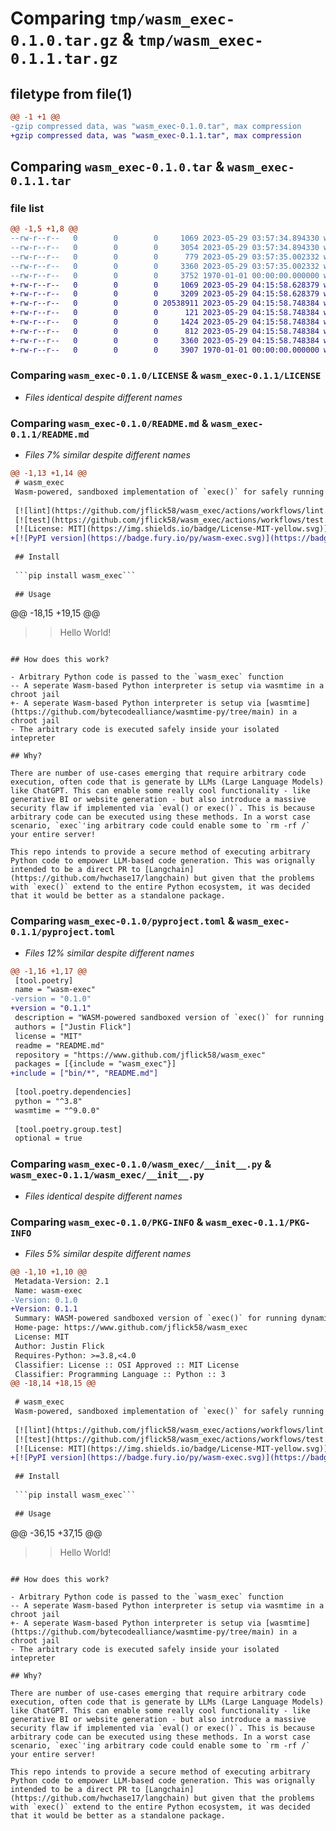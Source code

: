 # Comparing `tmp/wasm_exec-0.1.0.tar.gz` & `tmp/wasm_exec-0.1.1.tar.gz`

## filetype from file(1)

```diff
@@ -1 +1 @@
-gzip compressed data, was "wasm_exec-0.1.0.tar", max compression
+gzip compressed data, was "wasm_exec-0.1.1.tar", max compression
```

## Comparing `wasm_exec-0.1.0.tar` & `wasm_exec-0.1.1.tar`

### file list

```diff
@@ -1,5 +1,8 @@
--rw-r--r--   0        0        0     1069 2023-05-29 03:57:34.894330 wasm_exec-0.1.0/LICENSE
--rw-r--r--   0        0        0     3054 2023-05-29 03:57:34.894330 wasm_exec-0.1.0/README.md
--rw-r--r--   0        0        0      779 2023-05-29 03:57:35.002332 wasm_exec-0.1.0/pyproject.toml
--rw-r--r--   0        0        0     3360 2023-05-29 03:57:35.002332 wasm_exec-0.1.0/wasm_exec/__init__.py
--rw-r--r--   0        0        0     3752 1970-01-01 00:00:00.000000 wasm_exec-0.1.0/PKG-INFO
+-rw-r--r--   0        0        0     1069 2023-05-29 04:15:58.628379 wasm_exec-0.1.1/LICENSE
+-rw-r--r--   0        0        0     3209 2023-05-29 04:15:58.628379 wasm_exec-0.1.1/README.md
+-rw-r--r--   0        0        0 20538911 2023-05-29 04:15:58.748384 wasm_exec-0.1.1/bin/python-3.11.3.wasm
+-rw-r--r--   0        0        0      121 2023-05-29 04:15:58.748384 wasm_exec-0.1.1/bin/python-3.11.3.wasm.sha256sum
+-rw-r--r--   0        0        0     1424 2023-05-29 04:15:58.748384 wasm_exec-0.1.1/bin/wasm_runtime.py
+-rw-r--r--   0        0        0      812 2023-05-29 04:15:58.748384 wasm_exec-0.1.1/pyproject.toml
+-rw-r--r--   0        0        0     3360 2023-05-29 04:15:58.748384 wasm_exec-0.1.1/wasm_exec/__init__.py
+-rw-r--r--   0        0        0     3907 1970-01-01 00:00:00.000000 wasm_exec-0.1.1/PKG-INFO
```

### Comparing `wasm_exec-0.1.0/LICENSE` & `wasm_exec-0.1.1/LICENSE`

 * *Files identical despite different names*

### Comparing `wasm_exec-0.1.0/README.md` & `wasm_exec-0.1.1/README.md`

 * *Files 7% similar despite different names*

```diff
@@ -1,13 +1,14 @@
 # wasm_exec
 Wasm-powered, sandboxed implementation of `exec()` for safely running dynamic Python code
 
 [![lint](https://github.com/jflick58/wasm_exec/actions/workflows/lint.yml/badge.svg)](https://github.com/jflick58/wasm_exec/actions/workflows/lint.yml)
 [![test](https://github.com/jflick58/wasm_exec/actions/workflows/test.yml/badge.svg)](https://github.com/jflick58/wasm_exec/actions/workflows/test.yml)
 [![License: MIT](https://img.shields.io/badge/License-MIT-yellow.svg)](https://opensource.org/licenses/MIT)
+[![PyPI version](https://badge.fury.io/py/wasm-exec.svg)](https://badge.fury.io/py/wasm-exec)
 
 ## Install 
 
 ```pip install wasm_exec```
 
 ## Usage
 ```
@@ -18,15 +19,15 @@
 
 >> Hello World!
 ```
 
 ## How does this work? 
 
 - Arbitrary Python code is passed to the `wasm_exec` function 
-- A seperate Wasm-based Python interpreter is setup via wasmtime in a chroot jail
+- A seperate Wasm-based Python interpreter is setup via [wasmtime](https://github.com/bytecodealliance/wasmtime-py/tree/main) in a chroot jail
 - The arbitrary code is executed safely inside your isolated intepreter
 
 ## Why? 
 
 There are number of use-cases emerging that require arbitrary code execution, often code that is generate by LLMs (Large Language Models) like ChatGPT. This can enable some really cool functionality - like generative BI or website generation - but also introduce a massive security flaw if implemented via `eval() or exec()`. This is because arbitrary code can be executed using these methods. In a worst case scenario, `exec`'ing arbitrary code could enable some to `rm -rf /` your entire server! 
 
 This repo intends to provide a secure method of executing arbitrary Python code to empower LLM-based code generation. This was orignally intended to be a direct PR to [Langchain](https://github.com/hwchase17/langchain) but given that the problems with `exec()` extend to the entire Python ecosystem, it was decided that it would be better as a standalone package.
```

### Comparing `wasm_exec-0.1.0/pyproject.toml` & `wasm_exec-0.1.1/pyproject.toml`

 * *Files 12% similar despite different names*

```diff
@@ -1,16 +1,17 @@
 [tool.poetry]
 name = "wasm-exec"
-version = "0.1.0"
+version = "0.1.1"
 description = "WASM-powered sandboxed version of `exec()` for running dynamic code."
 authors = ["Justin Flick"]
 license = "MIT"
 readme = "README.md"
 repository = "https://www.github.com/jflick58/wasm_exec"
 packages = [{include = "wasm_exec"}]
+include = ["bin/*", "README.md"]
 
 [tool.poetry.dependencies]
 python = "^3.8"
 wasmtime = "^9.0.0"
 
 [tool.poetry.group.test]
 optional = true
```

### Comparing `wasm_exec-0.1.0/wasm_exec/__init__.py` & `wasm_exec-0.1.1/wasm_exec/__init__.py`

 * *Files identical despite different names*

### Comparing `wasm_exec-0.1.0/PKG-INFO` & `wasm_exec-0.1.1/PKG-INFO`

 * *Files 5% similar despite different names*

```diff
@@ -1,10 +1,10 @@
 Metadata-Version: 2.1
 Name: wasm-exec
-Version: 0.1.0
+Version: 0.1.1
 Summary: WASM-powered sandboxed version of `exec()` for running dynamic code.
 Home-page: https://www.github.com/jflick58/wasm_exec
 License: MIT
 Author: Justin Flick
 Requires-Python: >=3.8,<4.0
 Classifier: License :: OSI Approved :: MIT License
 Classifier: Programming Language :: Python :: 3
@@ -18,14 +18,15 @@
 
 # wasm_exec
 Wasm-powered, sandboxed implementation of `exec()` for safely running dynamic Python code
 
 [![lint](https://github.com/jflick58/wasm_exec/actions/workflows/lint.yml/badge.svg)](https://github.com/jflick58/wasm_exec/actions/workflows/lint.yml)
 [![test](https://github.com/jflick58/wasm_exec/actions/workflows/test.yml/badge.svg)](https://github.com/jflick58/wasm_exec/actions/workflows/test.yml)
 [![License: MIT](https://img.shields.io/badge/License-MIT-yellow.svg)](https://opensource.org/licenses/MIT)
+[![PyPI version](https://badge.fury.io/py/wasm-exec.svg)](https://badge.fury.io/py/wasm-exec)
 
 ## Install 
 
 ```pip install wasm_exec```
 
 ## Usage
 ```
@@ -36,15 +37,15 @@
 
 >> Hello World!
 ```
 
 ## How does this work? 
 
 - Arbitrary Python code is passed to the `wasm_exec` function 
-- A seperate Wasm-based Python interpreter is setup via wasmtime in a chroot jail
+- A seperate Wasm-based Python interpreter is setup via [wasmtime](https://github.com/bytecodealliance/wasmtime-py/tree/main) in a chroot jail
 - The arbitrary code is executed safely inside your isolated intepreter
 
 ## Why? 
 
 There are number of use-cases emerging that require arbitrary code execution, often code that is generate by LLMs (Large Language Models) like ChatGPT. This can enable some really cool functionality - like generative BI or website generation - but also introduce a massive security flaw if implemented via `eval() or exec()`. This is because arbitrary code can be executed using these methods. In a worst case scenario, `exec`'ing arbitrary code could enable some to `rm -rf /` your entire server! 
 
 This repo intends to provide a secure method of executing arbitrary Python code to empower LLM-based code generation. This was orignally intended to be a direct PR to [Langchain](https://github.com/hwchase17/langchain) but given that the problems with `exec()` extend to the entire Python ecosystem, it was decided that it would be better as a standalone package.
```

